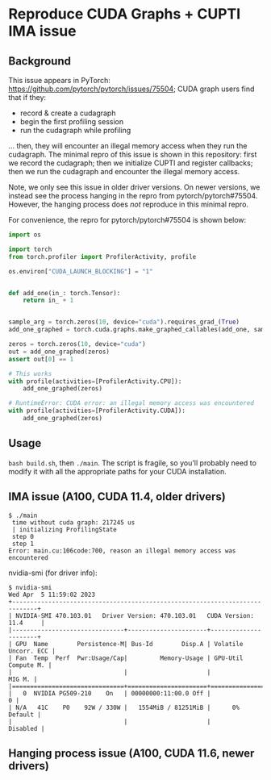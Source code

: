 # Reproduce CUDA Graphs + CUPTI IMA issue

## Background
This issue appears in PyTorch: https://github.com/pytorch/pytorch/issues/75504; CUDA graph users find that if they:
* record & create a cudagraph
* begin the first profiling session
* run the cudagraph while profiling

... then, they will encounter an illegal memory access when they run the cudagraph. The minimal repro of this issue is shown in this repository: first we record the cudagraph; then we initialize CUPTI and register callbacks; then we run the cudagraph and encounter the illegal memory access.

Note, we only see this issue in older driver versions. On newer versions, we instead see the process hanging in the repro from pytorch/pytorch#75504. However, the hanging process does _not_ reproduce in this minimal repro.

For convenience, the repro for pytorch/pytorch#75504 is shown below:
```python
import os

import torch
from torch.profiler import ProfilerActivity, profile

os.environ["CUDA_LAUNCH_BLOCKING"] = "1"


def add_one(in_: torch.Tensor):
    return in_ + 1


sample_arg = torch.zeros(10, device="cuda").requires_grad_(True)
add_one_graphed = torch.cuda.graphs.make_graphed_callables(add_one, sample_args=(sample_arg,))

zeros = torch.zeros(10, device="cuda")
out = add_one_graphed(zeros)
assert out[0] == 1

# This works
with profile(activities=[ProfilerActivity.CPU]):
    add_one_graphed(zeros)

# RuntimeError: CUDA error: an illegal memory access was encountered
with profile(activities=[ProfilerActivity.CUDA]):
    add_one_graphed(zeros)
```

## Usage
`bash build.sh`, then `./main`.  The script is fragile, so you'll probably need to modify it with all the appropriate paths for your CUDA installation.

## IMA issue (A100, CUDA 11.4, older drivers)
```
$ ./main
 time without cuda graph: 217245 us
 | initializing ProfilingState
 step 0
 step 1
Error: main.cu:106code:700, reason an illegal memory access was encountered
```

nvidia-smi (for driver info):
```
$ nvidia-smi
Wed Apr  5 11:59:02 2023
+-----------------------------------------------------------------------------+
| NVIDIA-SMI 470.103.01   Driver Version: 470.103.01   CUDA Version: 11.4     |
|-------------------------------+----------------------+----------------------+
| GPU  Name        Persistence-M| Bus-Id        Disp.A | Volatile Uncorr. ECC |
| Fan  Temp  Perf  Pwr:Usage/Cap|         Memory-Usage | GPU-Util  Compute M. |
|                               |                      |               MIG M. |
|===============================+======================+======================|
|   0  NVIDIA PG509-210    On   | 00000000:11:00.0 Off |                    0 |
| N/A   41C    P0    92W / 330W |   1554MiB / 81251MiB |      0%      Default |
|                               |                      |             Disabled |
```

## Hanging process issue (A100, CUDA 11.6, newer drivers)
```
```
